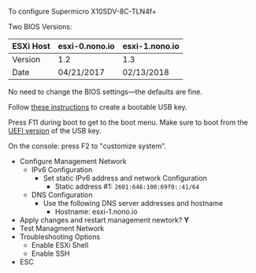 To configure Supermicro X10SDV-8C-TLN4f+

Two BIOS Versions:

| ESXi Host | esxi-0.nono.io | esxi-1.nono.io |
|-----------|----------------|----------------|
| Version   | 1.2            |            1.3 |
| Date      |     04/21/2017 |     02/13/2018 |

No need to change the BIOS settings—the defaults are fine.

Follow [these
instructions](https://twitter.com/nono_io/status/1061300260205604864) to create
a bootable USB key.

Press F11 during boot to get to the boot menu. Make sure to boot from the [UEFI
version](https://twitter.com/nono_io/status/1061309103845175296) of the USB key.

On the console: press F2 to "customize system".
- Configure Management Network
  - IPv6 Configuration
    - Set static IPv6 address and network Configuration
      - Static address #1: `2601:646:100:69f0::41/64`
  - DNS Configuration
    - Use the following DNS server addresses and hostname
      - Hostname: esxi-1.nono.io
- Apply changes and restart management newtork? **Y**
- Test Managment Network
- Troubleshooting Options
  - Enable ESXi Shell
  - Enable SSH
- ESC
